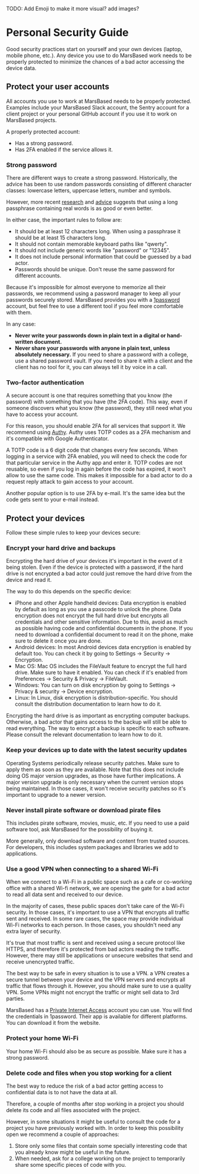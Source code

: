 TODO: Add Emoji to make it more visual? add images?

# Personal Security Guide

Good security practices start on yourself and your own devices (laptop, mobile phone, etc.). Any device you use to do MarsBased work needs to be properly protected to minimize the chances of a bad actor accessing the device data.

## Protect your user accounts

All accounts you use to work at MarsBased needs to be properly protected. Examples include your MarsBased Slack account, the Sentry account for a client project or your personal GitHub account if you use it to work on MarsBased projects.

A properly protected account:
* Has a strong password.
* Has 2FA enabled if the service allows it.

### Strong password

There are different ways to create a strong password. Historically, the advice has been to use random passwords consisting of different character classes: lowercase letters, uppercase letters, number and symbols.

However, more recent [research](https://arxiv.org/abs/1505.05090) and [advice](https://www.fbi.gov/contact-us/field-offices/portland/news/press-releases/oregon-fbi-tech-tuesday-building-a-digital-defense-with-passwords) suggests that using a long passphrase containing real words is as good or even better.

In either case, the important rules to follow are:
* It should be at least 12 characters long. When using a passphrase it should be at least 15 characters long.
* It should not contain memorable keyboard paths like "qwerty".
* It should not include generic words like "password" or "12345".
* It does not include personal information that could be guessed by a bad actor.
* Passwords should be unique. Don't reuse the same password for different accounts.

Because it's impossible for almost everyone to memorize all their passwords, we recommend using a password manager to keep all your passwords securely stored. MarsBased provides you with a [1password](https://1password.com/) account, but feel free to use a different tool if you feel more comfortable with them.

In any case:
* **Never write your passwords down in plain text in a digital or hand-written document.**
* **Never share your passwords with anyone in plain text, unless absolutely necessary.** If you need to share a password with a college, use a shared password vault. If you need to share it with a client and the client has no tool for it, you can always tell it by voice in a call.

### Two-factor authentication

A secure account is one that requires something that you know (the password) with something that you have (the 2FA code). This way, even if someone discovers what you know (the password), they still need what you have to access your account.

For this reason, you should enable 2FA for all services that support it. We recommend using [Authy](https://authy.com/). Authy uses TOTP codes as a 2FA mechanism and it's compatible with Google Authenticator.

A TOTP code is a 6 digit code that changes every few seconds. When logging in a service with 2FA enabled, you will need to check the code for that particular service in the Authy app and enter it. TOTP codes are not reusable, so even if you log in again before the code has expired, it won't allow to use the same code. This makes it impossible for a bad actor to do a request reply attack to gain access to your account.

Another popular option is to use 2FA by e-mail. It's the same idea but the code gets sent to your e-mail instead.

## Protect your devices

Follow these simple rules to keep your devices secure:

### Encrypt your hard drive and backups

Encrypting the hard drive of your devices it's important in the event of it being stolen. Even if the device is protected with a password, if the hard drive is not encrypted a bad actor could just remove the hard drive from the device and read it.

The way to do this depends on the specific device:
* iPhone and other Apple handheld devices: Data encryption is enabled by default as long as you use a passcode to unlock the phone. Data encryption does not encrypt the full hard drive but encrypts all credentials and other sensitive information. Due to this, avoid as much as possible having code and confidential documents in the phone. If you need to download a confidential document to read it on the phone, make sure to delete it once you are done.
* Android devices: In most Android devices data encryption is enabled by default too. You can check it by going to Settings -> Security -> Encryption.
* Mac OS: Mac OS includes the FileVault feature to encrypt the full hard drive. Make sure to have it enabled. You can check if it's enabled from Preferences -> Security & Privacy -> FileVault.
* Windows: You can turn on disk encryption by going to Settings -> Privacy & security -> Device encryption.
* Linux: In Linux, disk encryption is distribution-specific. You should consult the distribution documentation to learn how to do it.

Encrypting the hard drive is as important as encrypting computer backups. Otherwise, a bad actor that gains access to the backup will still be able to read everything. The way to encrypt a backup is specific to each software. Please consult the relevant documentation to learn how to do it.

### Keep your devices up to date with the latest security updates

Operating Systems periodically release security patches. Make sure to apply them as soon as they are available. Note that this does not include doing OS major version upgrades, as those have further implications. A major version upgrade is only necessary when the current version stops being maintained. In those cases, it won't receive security patches so it's important to upgrade to a newer version.

### Never install pirate software or download pirate files

This includes pirate software, movies, music, etc. If you need to use a paid software tool, ask MarsBased for the possibility of buying it.

More generally, only download software and content from trusted sources. For developers, this includes system packages and libraries we add to applications.

### Use a good VPN when connecting to a shared Wi-Fi

When we connect to a Wi-Fi in a public space such as a cafe or co-working office with a shared Wi-fi network, we are opening the gate for a bad actor to read all data sent and received to our device.

In the majority of cases, these public spaces don't take care of the Wi-Fi security. In those cases, it's important to use a VPN that encrypts all traffic sent and received. In some rare cases, the space may provide individual Wi-Fi networks to each person. In those cases, you shouldn't need any extra layer of security.

It's true that most traffic is sent and received using a secure protocol like HTTPS, and therefore it's protected from bad actors reading the traffic. However, there may still be applications or unsecure websites that send and receive unencrypted traffic.

The best way to be safe in every situation is to use a VPN. a VPN creates a secure tunnel between your device and the VPN servers and encrypts all traffic that flows through it. However, you should make sure to use a quality VPN. Some VPNs might not encrypt the traffic or might sell data to 3rd parties.

MarsBased has a [Private Internet Access](https://www.privateinternetaccess.com/buy-vpn-online) account you can use. You will find the credentials in 1password. Their app is available for different platforms. You can download it from the website.

### Protect your home Wi-Fi

Your home Wi-Fi should also be as secure as possible. Make sure it has a strong password.

### Delete code and files when you stop working for a client

The best way to reduce the risk of a bad actor getting access to confidential data is to not have the data at all.

Therefore, a couple of months after stop working in a project you should delete its code and all files associated with the project.

However, in some situations it might be useful to consult the code for a project you have previously worked with. In order to keep this possibility open we recommend a couple of approaches:
1. Store only some files that contain some specially interesting code that you already know might be useful in the future.
1. When needed, ask for a college working on the project to temporarily share some specific pieces of code with you.
